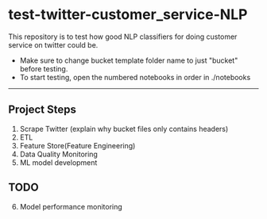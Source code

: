 # test-twitter-customer_service-NLP

This repository is to test how good NLP classifiers for doing customer service on twitter could be.

* Make sure to change bucket template folder name to just "bucket" before testing.
* To start testing, open the numbered notebooks in order in ./notebooks

---

## Project Steps
1. Scrape Twitter (explain why bucket files only contains headers)
2. ETL
3. Feature Store(Feature Engineering)
4. Data Quality Monitoring
5. ML model development

## TODO
6. Model performance monitoring
